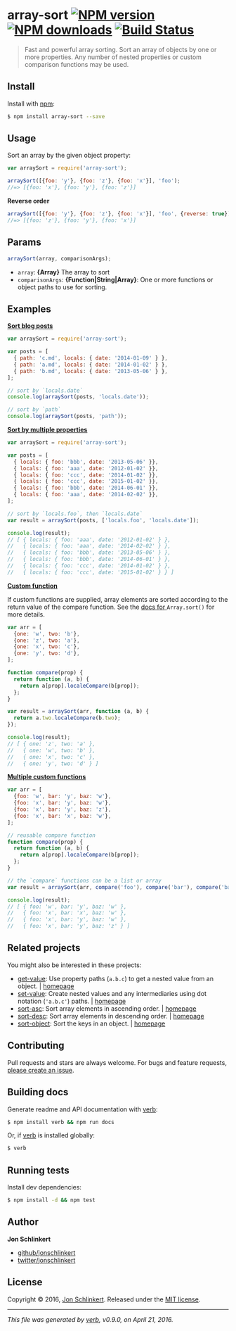 # array-sort [![NPM version](https://img.shields.io/npm/v/array-sort.svg?style=flat)](https://www.npmjs.com/package/array-sort) [![NPM downloads](https://img.shields.io/npm/dm/array-sort.svg?style=flat)](https://npmjs.org/package/array-sort) [![Build Status](https://img.shields.io/travis/jonschlinkert/array-sort.svg?style=flat)](https://travis-ci.org/jonschlinkert/array-sort)

> Fast and powerful array sorting. Sort an array of objects by one or more properties. Any number of nested properties or custom comparison functions may be used.

## Install

Install with [npm](https://www.npmjs.com/):

```sh
$ npm install array-sort --save
```

## Usage

Sort an array by the given object property:

```js
var arraySort = require('array-sort');

arraySort([{foo: 'y'}, {foo: 'z'}, {foo: 'x'}], 'foo');
//=> [{foo: 'x'}, {foo: 'y'}, {foo: 'z'}]
```

**Reverse order**

```js
arraySort([{foo: 'y'}, {foo: 'z'}, {foo: 'x'}], 'foo', {reverse: true});
//=> [{foo: 'z'}, {foo: 'y'}, {foo: 'x'}]
```

## Params

```js
arraySort(array, comparisonArgs);
```

* `array`: **{Array}** The array to sort
* `comparisonArgs`: **{Function|String|Array}**: One or more functions or object paths to use for sorting.

## Examples

**[Sort blog posts](examples/blog-posts.js)**

```js
var arraySort = require('array-sort');

var posts = [
  { path: 'c.md', locals: { date: '2014-01-09' } },
  { path: 'a.md', locals: { date: '2014-01-02' } },
  { path: 'b.md', locals: { date: '2013-05-06' } },
];

// sort by `locals.date`
console.log(arraySort(posts, 'locals.date'));

// sort by `path`
console.log(arraySort(posts, 'path'));
```

**[Sort by multiple properties](examples/multiple-props.js)**

```js
var arraySort = require('array-sort');

var posts = [
  { locals: { foo: 'bbb', date: '2013-05-06' }},
  { locals: { foo: 'aaa', date: '2012-01-02' }},
  { locals: { foo: 'ccc', date: '2014-01-02' }},
  { locals: { foo: 'ccc', date: '2015-01-02' }},
  { locals: { foo: 'bbb', date: '2014-06-01' }},
  { locals: { foo: 'aaa', date: '2014-02-02' }},
];

// sort by `locals.foo`, then `locals.date`
var result = arraySort(posts, ['locals.foo', 'locals.date']);

console.log(result);
// [ { locals: { foo: 'aaa', date: '2012-01-02' } },
//   { locals: { foo: 'aaa', date: '2014-02-02' } },
//   { locals: { foo: 'bbb', date: '2013-05-06' } },
//   { locals: { foo: 'bbb', date: '2014-06-01' } },
//   { locals: { foo: 'ccc', date: '2014-01-02' } },
//   { locals: { foo: 'ccc', date: '2015-01-02' } } ]
```

**[Custom function](examples/custom-function.js)**

If custom functions are supplied, array elements are sorted according to the return value of the compare function. See the [docs for ](https://developer.mozilla.org/en-US/docs/Web/JavaScript/Reference/Global_Objects/Array/sort)`Array.sort()` for more details.

```js
var arr = [
  {one: 'w', two: 'b'},
  {one: 'z', two: 'a'},
  {one: 'x', two: 'c'},
  {one: 'y', two: 'd'},
];

function compare(prop) {
  return function (a, b) {
    return a[prop].localeCompare(b[prop]);
  };
}

var result = arraySort(arr, function (a, b) {
  return a.two.localeCompare(b.two);
});

console.log(result);
// [ { one: 'z', two: 'a' },
//   { one: 'w', two: 'b' },
//   { one: 'x', two: 'c' },
//   { one: 'y', two: 'd' } ]
```

**[Multiple custom functions](examples/custom-functions.js)**

```js
var arr = [
  {foo: 'w', bar: 'y', baz: 'w'},
  {foo: 'x', bar: 'y', baz: 'w'},
  {foo: 'x', bar: 'y', baz: 'z'},
  {foo: 'x', bar: 'x', baz: 'w'},
];

// reusable compare function
function compare(prop) {
  return function (a, b) {
    return a[prop].localeCompare(b[prop]);
  };
}

// the `compare` functions can be a list or array
var result = arraySort(arr, compare('foo'), compare('bar'), compare('baz'));

console.log(result);
// [ { foo: 'w', bar: 'y', baz: 'w' },
//   { foo: 'x', bar: 'x', baz: 'w' },
//   { foo: 'x', bar: 'y', baz: 'w' },
//   { foo: 'x', bar: 'y', baz: 'z' } ]
```

## Related projects

You might also be interested in these projects:

* [get-value](https://www.npmjs.com/package/get-value): Use property paths (`a.b.c`) to get a nested value from an object. | [homepage](https://github.com/jonschlinkert/get-value)
* [set-value](https://www.npmjs.com/package/set-value): Create nested values and any intermediaries using dot notation (`'a.b.c'`) paths. | [homepage](https://github.com/jonschlinkert/set-value)
* [sort-asc](https://www.npmjs.com/package/sort-asc): Sort array elements in ascending order. | [homepage](https://github.com/jonschlinkert/sort-asc)
* [sort-desc](https://www.npmjs.com/package/sort-desc): Sort array elements in descending order. | [homepage](https://github.com/jonschlinkert/sort-desc)
* [sort-object](https://www.npmjs.com/package/sort-object): Sort the keys in an object. | [homepage](https://github.com/doowb/sort-object)

## Contributing

Pull requests and stars are always welcome. For bugs and feature requests, [please create an issue](https://github.com/jonschlinkert/array-sort/issues/new).

## Building docs

Generate readme and API documentation with [verb](https://github.com/verbose/verb):

```sh
$ npm install verb && npm run docs
```

Or, if [verb](https://github.com/verbose/verb) is installed globally:

```sh
$ verb
```

## Running tests

Install dev dependencies:

```sh
$ npm install -d && npm test
```

## Author

**Jon Schlinkert**

* [github/jonschlinkert](https://github.com/jonschlinkert)
* [twitter/jonschlinkert](http://twitter.com/jonschlinkert)

## License

Copyright © 2016, [Jon Schlinkert](https://github.com/jonschlinkert).
Released under the [MIT license](https://github.com/jonschlinkert/array-sort/blob/master/LICENSE).

***

_This file was generated by [verb](https://github.com/verbose/verb), v0.9.0, on April 21, 2016._